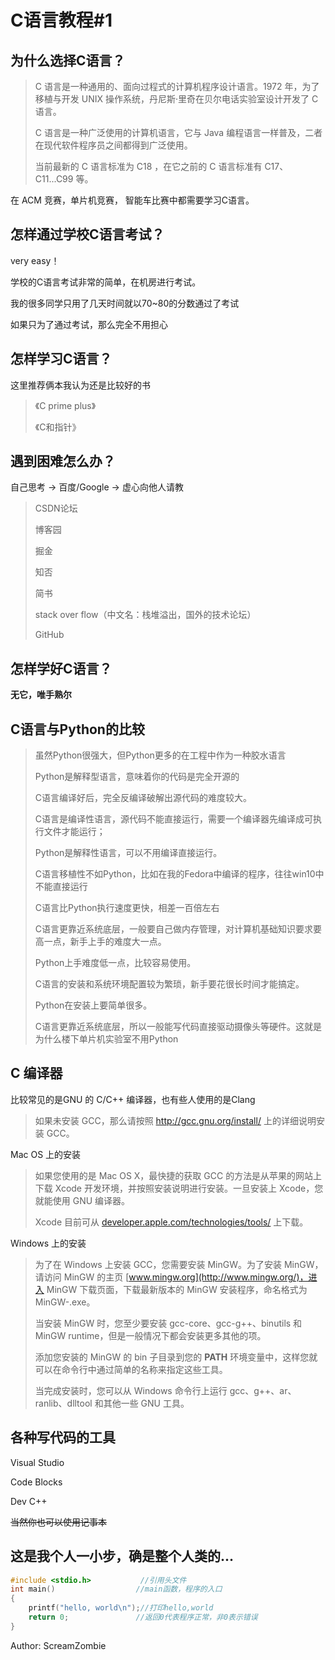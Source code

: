 # C语言教程#1 

## 为什么选择C语言？

> C 语言是一种通用的、面向过程式的计算机程序设计语言。1972 年，为了移植与开发 UNIX 操作系统，丹尼斯·里奇在贝尔电话实验室设计开发了 C 语言。
>
> C 语言是一种广泛使用的计算机语言，它与 Java 编程语言一样普及，二者在现代软件程序员之间都得到广泛使用。
>
> 当前最新的 C 语言标准为 C18 ，在它之前的 C 语言标准有 C17、C11...C99 等。

在 ACM 竞赛，单片机竞赛， 智能车比赛中都需要学习C语言。

## 怎样通过学校C语言考试？

very easy！

学校的C语言考试非常的简单，在机房进行考试。

我的很多同学只用了几天时间就以70~80的分数通过了考试

如果只为了通过考试，那么完全不用担心

## 怎样学习C语言？

这里推荐俩本我认为还是比较好的书

> 《C prime plus》
>
> 《C和指针》

## 遇到困难怎么办？

自己思考 -> 百度/Google -> 虚心向他人请教

> CSDN论坛
>
> 博客园
>
> 掘金
>
> 知否
>
> 简书
>
> stack over flow（中文名：栈堆溢出，国外的技术论坛）
>
> GitHub

## 怎样学好C语言？

**无它，唯手熟尔**

## C语言与Python的比较

> 虽然Python很强大，但Python更多的在工程中作为一种胶水语言
>
> Python是解释型语言，意味着你的代码是完全开源的
>
> C语言编译好后，完全反编译破解出源代码的难度较大。
>
> C语言是编译性语言，源代码不能直接运行，需要一个编译器先编译成可执行文件才能运行；
>
> Python是解释性语言，可以不用编译直接运行。
>
> C语言移植性不如Python，比如在我的Fedora中编译的程序，往往win10中不能直接运行
>
> C语言比Python执行速度更快，相差一百倍左右
>
> C语言更靠近系统底层，一般要自己做内存管理，对计算机基础知识要求要高一点，新手上手的难度大一点。
>
> Python上手难度低一点，比较容易使用。
>
> C语言的安装和系统环境配置较为繁琐，新手要花很长时间才能搞定。
>
> Python在安装上要简单很多。
>
> C语言更靠近系统底层，所以一般能写代码直接驱动摄像头等硬件。这就是为什么楼下单片机实验室不用Python

## C 编译器

比较常见的是GNU 的 C/C++ 编译器，也有些人使用的是Clang

> 如果未安装 GCC，那么请按照 http://gcc.gnu.org/install/ 上的详细说明安装 GCC。

Mac OS 上的安装

> 如果您使用的是 Mac OS X，最快捷的获取 GCC 的方法是从苹果的网站上下载 Xcode 开发环境，并按照安装说明进行安装。一旦安装上 Xcode，您就能使用 GNU 编译器。
>
> Xcode 目前可从 [developer.apple.com/technologies/tools/](http://developer.apple.com/technologies/tools/) 上下载。

Windows 上的安装

> 为了在 Windows 上安装 GCC，您需要安装 MinGW。为了安装 MinGW，请访问 MinGW 的主页 [www.mingw.org](http://www.mingw.org/)，进入 MinGW 下载页面，下载最新版本的 MinGW 安装程序，命名格式为 MinGW-<version>.exe。
>
> 当安装 MinGW 时，您至少要安装 gcc-core、gcc-g++、binutils 和 MinGW runtime，但是一般情况下都会安装更多其他的项。
>
> 添加您安装的 MinGW 的 bin 子目录到您的 **PATH** 环境变量中，这样您就可以在命令行中通过简单的名称来指定这些工具。
>
> 当完成安装时，您可以从 Windows 命令行上运行 gcc、g++、ar、ranlib、dlltool 和其他一些 GNU 工具。

## 各种写代码的工具

Visual Studio

Code Blocks

Dev C++

~~当然你也可以使用记事本~~

## 这是我个人一小步，确是整个人类的...

```c
#include <stdio.h>  		 //引用头文件
int main() 		   			//main函数，程序的入口
{
	printf("hello, world\n");//打印hello,world
	return 0;			    //返回0代表程序正常，非0表示错误
}
```

Author: ScreamZombie																																										
